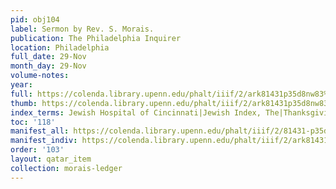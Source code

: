 ```yaml
---
pid: obj104
label: Sermon by Rev. S. Morais.
publication: The Philadelphia Inquirer
location: Philadelphia
full_date: 29-Nov
month_day: 29-Nov
volume-notes:
year:
full: https://colenda.library.upenn.edu/phalt/iiif/2/ark81431p35d8nw83%2FSHA256E-s9544935--cdcb02d83785e867fd375125294f09c667e4899ca4264f0582bbc41c65365635.jpeg/full/3500,/0/default.jpg
thumb: https://colenda.library.upenn.edu/phalt/iiif/2/ark81431p35d8nw83%2FSHA256E-s9544935--cdcb02d83785e867fd375125294f09c667e4899ca4264f0582bbc41c65365635.jpeg/full/!200,200/0/default.jpg
index_terms: Jewish Hospital of Cincinnati|Jewish Index, The|Thanksgiving
toc: '118'
manifest_all: https://colenda.library.upenn.edu/phalt/iiif/2/81431-p35d8nw83/manifest
manifest_indiv: https://colenda.library.upenn.edu/phalt/iiif/2/ark81431p35d8nw83%2FSHA256E-s9544935--cdcb02d83785e867fd375125294f09c667e4899ca4264f0582bbc41c65365635.jpeg
order: '103'
layout: qatar_item
collection: morais-ledger
---
```

